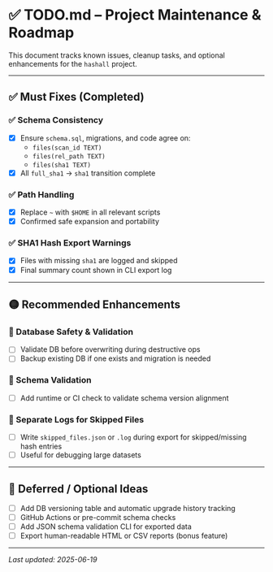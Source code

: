 # ✅ TODO.md – Project Maintenance & Roadmap

This document tracks known issues, cleanup tasks, and optional enhancements for the `hashall` project.

---

## ✅ Must Fixes (Completed)

### ✅ Schema Consistency
- [x] Ensure `schema.sql`, migrations, and code agree on:
  - `files(scan_id TEXT)`
  - `files(rel_path TEXT)`
  - `files(sha1 TEXT)`
- [x] All `full_sha1` → `sha1` transition complete

### ✅ Path Handling
- [x] Replace `~` with `$HOME` in all relevant scripts
- [x] Confirmed safe expansion and portability

### ✅ SHA1 Hash Export Warnings
- [x] Files with missing `sha1` are logged and skipped
- [x] Final summary count shown in CLI export log

---

## 🟡 Recommended Enhancements

### 🔁 Database Safety & Validation
- [ ] Validate DB before overwriting during destructive ops
- [ ] Backup existing DB if one exists and migration is needed

### 🧪 Schema Validation
- [ ] Add runtime or CI check to validate schema version alignment

### 📄 Separate Logs for Skipped Files
- [ ] Write `skipped_files.json` or `.log` during export for skipped/missing hash entries
- [ ] Useful for debugging large datasets

---

## 🧹 Deferred / Optional Ideas

- [ ] Add DB versioning table and automatic upgrade history tracking
- [ ] GitHub Actions or pre-commit schema checks
- [ ] Add JSON schema validation CLI for exported data
- [ ] Export human-readable HTML or CSV reports (bonus feature)

---

_Last updated: 2025-06-19_